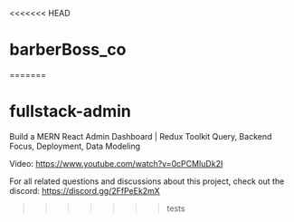 <<<<<<< HEAD
# barberBoss_co
=======
# fullstack-admin

Build a MERN React Admin Dashboard | Redux Toolkit Query, Backend Focus, Deployment, Data Modeling

Video: https://www.youtube.com/watch?v=0cPCMIuDk2I

For all related questions and discussions about this project, check out the discord: https://discord.gg/2FfPeEk2mX
>>>>>>> tests
